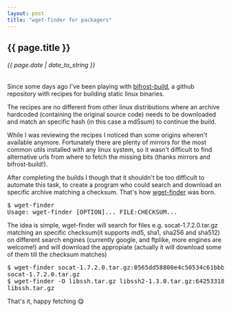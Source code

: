 ```yaml
---
layout: post
title: "wget-finder for packagers"
---
```


## {{ page.title }}

###### {{ page.date | date_to_string }}

Since some days ago I've been playing with [bifrost-build](https://github.com/jelaas/bifrost-build), a github repository with recipes for building static linux binaries.

The recipes are no different from other linux distributions where an archive hardcoded (containing the original source code) needs to be downloaded and match an specific hash (in this case a md5sum) to continue the build.

While I was reviewing the recipes I noticed than some origins wheren't available anymore. Fortunately there are plenty of mirrors for the most common utils installed with any linux system, so it wasn't difficult to find alternative urls from where to fetch the missing bits (thanks mirrors and bifrost-build!).

After completing the builds I though that it shouldn't be too difficult to automate this task, to create a program who could search and download an specific archive matching a checksum. That's how [wget-finder](https://github.com/chilicuil/learn/blob/master/sh/tools/wget-finder) was born.

<pre class="sh_sh">
$ wget-finder
Usage: wget-finder [OPTION]... FILE:CHECKSUM...
</pre>

The idea is simple, wget-finder will search for files e.g. socat-1.7.2.0.tar.gz matching an specific checksum(it supports md5, sha1, sha256 and sha512) on different search engines (currently google, and ftplike, more engines are welcome!) and will download the appropiate (actually it will download some of them till the checksum matches)

<pre class="sh_sh">
$ wget-finder socat-1.7.2.0.tar.gz:0565dd58800e4c50534c61bbb453b771
socat-1.7.2.0.tar.gz
$ wget-finder -O libssh.tar.gz libssh2-1.3.0.tar.gz:6425331899ccf1015f1ed79448cb4709
libssh.tar.gz
</pre>

That's it, happy fetching &#128523;
